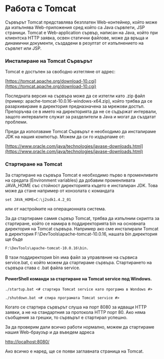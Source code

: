# Работа с Tomcat 

Сървърът Tomcat представлява безплатен Web-контейнер, който може да изпълнява Web-приложения сред който са Java сървлети, JSP страници. Tomcat е Web-application сървър, написан на Java, който при клиентска HTTP заявка, освен статични файлове, може да връща и динамични документи, създадени в резултат от изпълнението на сървлет или JSP.

### Инсталиране на Tomcat Сървърът

Tomcat е достъпен за свободно изтегляне от адрес:

[https://tomcat.apache.org/download-10.cgi](https://tomcat.apache.org/download-10.cgi)

Последната версия на сървъра може да се изтегли като .zip файл (пример: apache-tomcat-10.0.16-windows-x64.zip), който трябва да се разархивираме в директория предназначена за мрежови достъп. Препоръчва се в името на директорията да не се съдържат интервали, защото интервалите служат за разделители в Java и могат да създатат проблеми.

Преди да използваме Tomcat Сървърът е необходимо да инсталираме JDK на нашия компютър. Можем да си го издърпаме от:

[https://www.oracle.com/java/technologies/javase-downloads.html](https://www.oracle.com/java/technologies/javase-downloads.html)

### Стартиране на Tomcat

За стартиране на сървъра Tomcat е необходимо първо в променливите на средата (Environment variables) да добавим променливата JAVA\_HOME със стойност директорията където е инсталиран JDK. Това може да стане например от конзолата с командата

```
set JAVA_HOME=C:\j2sdk1.4.2_01
```

или от настройките на операционната система.

За да стартираме самия сървър Tomcat, трябва да изпълним скрипта за стартиране, който се намира в поддиректорията bin на основната директория на Tomcat сървъра. Например ако сме инсталирали Tomcat в директория F:\DevTools\apache-tomcat-10.0.16, нашата bin директория ще бъде

```
F:\DevTools\apache-tomcat-10.0.16\bin. 
```

В тази поддиректория bin има файл за управлвние на сървиса service.bat, с който можем да стартираме сървъра. Стартирането на сървъра става с .bat файла service.

#### PowerShell команди за стартиране на Tomcat service под Windows.

```
./startup.bat <# стартира Tomcat service като програма в Wondows #>

./shutdown.bat <# спира програмата Tomcat service #>
```

Когато се стартира сървърът слуша на порт 8080 за идващи HTTP заявки, а не на стандартния за протокола HTTP порт 80. Ако няма съобщения за грешки, то сървърът е стартирал успешно.

За да проверим дали всичко работи нормално, можем да стартираме нашия Web-браузър и да въведем адреса

[http://localhost:8080/](http://localhost:8080/)

Ако всичко е наред, ще се появи заглавната страница на Tomcat.
